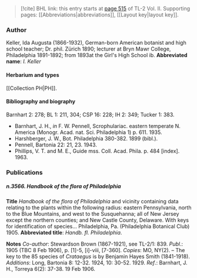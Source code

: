 > [!cite] BHL link: this entry starts at [page 515](https://www.biodiversitylibrary.org/page/33068757) of TL-2 Vol. II.
> Supporting pages: [[Abbreviations|abbreviations]], [[Layout key|layout key]].

### Author

Keller, Ida Augusta (1866-1932), German-born American botanist and high school teacher; Dr. phil. Zürich 1890; lecturer at Bryn Mawr College, Philadelphia 1891-1892; from 1893at the Girl's High School ib. 
**Abbreviated name**: *I. Keller*

#### Herbarium and types

[[Collection PH|PH]].

#### Bibliography and biography

Barnhart 2: 278; BL 1: 211, 304; CSP 16: 228; IH 2: 349; Tucker 1: 383.
- Barnhart, J. H., *in* F. W. Pennell, Scrophulariac. eastern temperate N. America (Monogr. Acad. nat. Sci. Philadelphia 1) p. 611. 1935.
- Harshberger, J. W., Bot. Philadelphia 380-382. 1899 (bibl.).
- Pennell, Bartonia 22: 21, 23. 1943.
- Phillips, V. T. and M. E., Guide mss. Coll. Acad. Phila. p. 484 \[index\]. 1963.

### Publications

##### n.3566. Handbook of the flora of Philadelphia

**Title**
*Handbook of the flora of Philadelphia* and vicinity containing data relating to the plants within the following radius: eastern Pennsylvania, north to the Blue Mountains, and west to the Susquehanna; all of New Jersey except the northern counties; and New Castle County, Delaware. With keys for identification of species... Philadelphia, Pa. (Philadelphia Botanical Club) 1905.
**Abbreviated title**: *Handb. fl. Philadelphia*.

**Notes**
*Co-author*: Stewardson Brown (1867-1921), see TL-2/1: 839.
*Publ*.: 1905 (TBC 8 Feb 1906), p. \[1\]-5, \[i\]-viii, \[7-360\]. *Copies*: MO, NY(2). – The key to the 85 species of *Crataegus* is by Benjamin Hayes Smith (1841-1918).
*Additions*: Long, Bartonia 8: 12-32. 1924, 10: 30-52. 1929.
*Ref*.: Barnhart, J. H., Torreya 6(2): 37-38. 19 Feb 1906.

